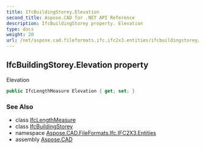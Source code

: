 ```yaml
---
title: IfcBuildingStorey.Elevation
second_title: Aspose.CAD for .NET API Reference
description: IfcBuildingStorey property. Elevation
type: docs
weight: 20
url: /net/aspose.cad.fileformats.ifc.ifc2x3.entities/ifcbuildingstorey/elevation/
---
```

## IfcBuildingStorey.Elevation property

Elevation

```csharp
public IfcLengthMeasure Elevation { get; set; }
```

### See Also

* class [IfcLengthMeasure](../../../aspose.cad.fileformats.ifc.ifc2x3.types/ifclengthmeasure/)
* class [IfcBuildingStorey](../)
* namespace [Aspose.CAD.FileFormats.Ifc.IFC2X3.Entities](../../ifcbuildingstorey/)
* assembly [Aspose.CAD](../../../)


